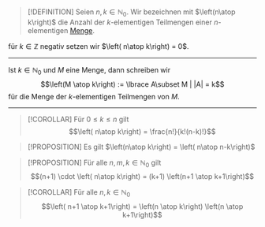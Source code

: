 

> [!DEFINITION]
> Seien $n, k\in\mathbb N_0$. Wir bezeichnen mit $\left(n\atop k\right)$ die Anzahl der $k$-elementigen Teilmengen einer $n$-elementigen [Menge](Mengen.md).

für $k\in\mathbb Z$ negativ setzen wir $\left( n\atop k\right) = 0$.

---

Ist $k\in\mathbb N_0$ und $M$ eine Menge, dann schreiben wir 
$$\left(M \atop k\right) := \lbrace A\subset M | |A| = k$$
für die Menge der $k$-elementigen Teilmengen von $M$.


---

>[!COROLLAR]
> Für $0 \le k\le n$ gilt
>$$\left( n\atop k\right) = \frac{n!}{k!(n-k)!}$$

>[!PROPOSITION]
>Es gilt $\left(n\atop k\right) = \left( n\atop n-k\right)$

> [!PROPOSITION]
> Für alle $n, m, k \in\mathbb N_0$ gilt $$(n+1) \cdot \left( n\atop k\right) = (k+1) \left(n+1 \atop k+1\right)$$

> [!COROLLAR]
> Für alle $n, k \in\mathbb N_0$ 
> $$\left( n+1 \atop k+1\right) = \left(n \atop k\right) \left(n \atop k+1\right)$$

